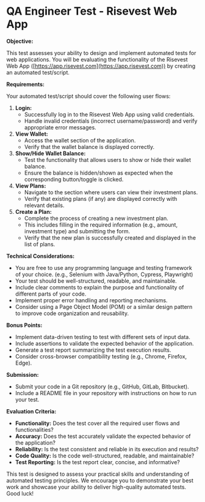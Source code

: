 # QA Engineer Test - Risevest Web App

**Objective:**

This test assesses your ability to design and implement automated tests for web applications. You will be evaluating the functionality of the Risevest Web App ([https://app.risevest.com](https://app.risevest.com)) by creating an automated test/script.

**Requirements:**

Your automated test/script should cover the following user flows:

1. **Login:**
    - Successfully log in to the Risevest Web App using valid credentials.
    - Handle invalid credentials (incorrect username/password) and verify appropriate error messages.
2. **View Wallet:**
    - Access the wallet section of the application.
    - Verify that the wallet balance is displayed correctly.
3. **Show/Hide Wallet Balance:**
    - Test the functionality that allows users to show or hide their wallet balance.
    - Ensure the balance is hidden/shown as expected when the corresponding button/toggle is clicked.
4. **View Plans:**
    - Navigate to the section where users can view their investment plans.
    - Verify that existing plans (if any) are displayed correctly with relevant details.
5. **Create a Plan:**
    - Complete the process of creating a new investment plan.
    - This includes filling in the required information (e.g., amount, investment type) and submitting the form.
    - Verify that the new plan is successfully created and displayed in the list of plans.

**Technical Considerations:**

- You are free to use any programming language and testing framework of your choice. (e.g., Selenium with Java/Python, Cypress, Playwright)
- Your test should be well-structured, readable, and maintainable.
- Include clear comments to explain the purpose and functionality of different parts of your code.
- Implement proper error handling and reporting mechanisms.
- Consider using a Page Object Model (POM) or a similar design pattern to improve code organization and reusability.

**Bonus Points:**

- Implement data-driven testing to test with different sets of input data.
- Include assertions to validate the expected behavior of the application.
- Generate a test report summarizing the test execution results.
- Consider cross-browser compatibility testing (e.g., Chrome, Firefox, Edge).

**Submission:**

- Submit your code in a Git repository (e.g., GitHub, GitLab, Bitbucket).
- Include a README file in your repository with instructions on how to run your test.

**Evaluation Criteria:**

- **Functionality:** Does the test cover all the required user flows and functionalities?
- **Accuracy:** Does the test accurately validate the expected behavior of the application?
- **Reliability:** Is the test consistent and reliable in its execution and results?
- **Code Quality:** Is the code well-structured, readable, and maintainable?
- **Test Reporting:** Is the test report clear, concise, and informative?

This test is designed to assess your practical skills and understanding of automated testing principles. We encourage you to demonstrate your best work and showcase your ability to deliver high-quality automated tests. Good luck!
